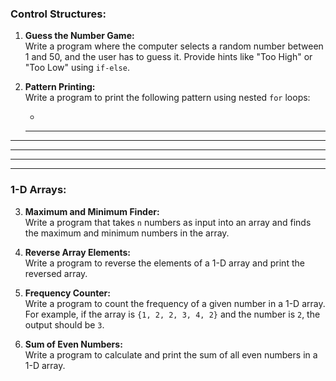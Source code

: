 ### Control Structures:

1. **Guess the Number Game:**  
   Write a program where the computer selects a random number between 1 and 50, and the user has to guess it. Provide hints like "Too High" or "Too Low" using `if-else`.

2. **Pattern Printing:**  
   Write a program to print the following pattern using nested `for` loops:  
   
    *
   ***
  *****
 *******
*********

---

### 1-D Arrays:
3. **Maximum and Minimum Finder:**  
   Write a program that takes `n` numbers as input into an array and finds the maximum and minimum numbers in the array.

4. **Reverse Array Elements:**  
   Write a program to reverse the elements of a 1-D array and print the reversed array.

5. **Frequency Counter:**  
   Write a program to count the frequency of a given number in a 1-D array. For example, if the array is `{1, 2, 2, 3, 4, 2}` and the number is `2`, the output should be `3`.

6. **Sum of Even Numbers:**  
    Write a program to calculate and print the sum of all even numbers in a 1-D array.


